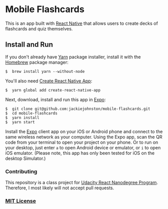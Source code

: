 # Mobile Flashcards

This is an app built with [React Native](https://facebook.github.io/react-native/) that allows users to create decks of flashcards and quiz themselves.

## Install and Run
If you don't already have [Yarn](https://yarnpkg.com/en/) package installer, install it with the [Homebrew](https://docs.brew.sh/Installation.html) package manager:

```
$  brew install yarn --without-node
```

You'll also need [Create React Native App](https://github.com/react-community/create-react-native-app):
```
$  yarn global add create-react-native-app
```

Next, download, install and run this app in [Expo](https://expo.io):

```
$  git clone git@github.com:jackiejohnston/mobile-flashcards.git
$  cd mobile-flashcards
$  yarn install
$  yarn start
```

Install the [Expo](https://expo.io/) client app on your iOS or Android phone and connect to the same wireless network as your computer. Using the Expo app, scan the QR code from your terminal to open your project on your phone. Or to run on your desktop, just enter `a` to open Android device or emulator, or `i` to open iOS emulator. (Please note, this app has only been tested for iOS on the desktop Simulator.)

### Contributing

This repository is a class project for [Udacity React Nanodegree Program](https://www.udacity.com/course/react-nanodegree--nd019). Therefore, I most likely will not accept pull requests.

### [MIT License](https://github.com/jackiejohnston/mobile-flashcards/blob/master/LICENSE)
